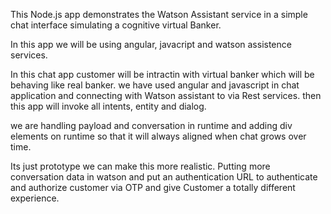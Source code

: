 

This Node.js app demonstrates the Watson Assistant service in a simple chat interface simulating a cognitive virtual Banker.

In this app we will be using angular, javacript and watson assistence services.

In this chat app customer will be intractin with virtual banker which will be behaving like real banker.
we have used angular and javascript in chat application and connecting with Watson assistant to via Rest services.
then this app will invoke all intents, entity and dialog.

we are handling payload and conversation in runtime and adding div elements on runtime so that it will always aligned when chat grows over time.

Its just prototype we can make this more realistic. Putting more conversation data in watson and put an authentication URL to authenticate and authorize  customer via OTP and give Customer a totally different experience. 



